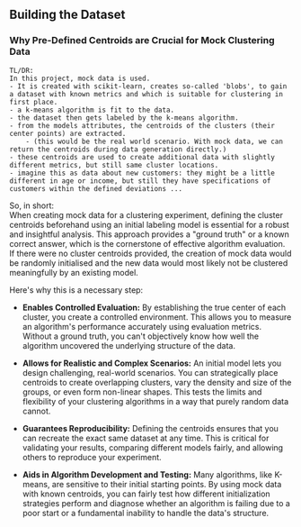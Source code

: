 ## Building the Dataset
### Why Pre-Defined Centroids are Crucial for Mock Clustering Data

```
TL/DR:  
In this project, mock data is used.
- It is created with scikit-learn, creates so-called 'blobs', to gain a dataset with known metrics and which is suitable for clustering in first place.  
- a k-means algorithm is fit to the data.  
- the dataset then gets labeled by the k-means algorithm.
- from the models attributes, the centroids of the clusters (their center points) are extracted.
    - (this would be the real world scenario. With mock data, we can return the centroids during data generation directly.)
- these centroids are used to create additional data with slightly different metrics, but still same cluster locations.  
- imagine this as data about new customers: they might be a little different in age or income, but still they have specifications of customers within the defined deviations ... 
```
<!-- [Cluster Centroid Illustration](../images/cluster_centroid.png) -->


So, in short:  
When creating mock data for a clustering experiment, defining the cluster centroids beforehand using an initial labeling model is essential for a robust and insightful analysis. This approach provides a "ground truth" or a known correct answer, which is the cornerstone of effective algorithm evaluation.  
If there were no cluster centroids provided, the creation of mock data would be randomly initialised and the new data would most likely not be clustered meaningfully by an existing model.

Here's why this is a necessary step:

*   **Enables Controlled Evaluation:** By establishing the true center of each cluster, you create a controlled environment. This allows you to measure an algorithm's performance accurately using evaluation metrics. Without a ground truth, you can't objectively know how well the algorithm uncovered the underlying structure of the data.

*   **Allows for Realistic and Complex Scenarios:** An initial model lets you design challenging, real-world scenarios. You can strategically place centroids to create overlapping clusters, vary the density and size of the groups, or even form non-linear shapes. This tests the limits and flexibility of your clustering algorithms in a way that purely random data cannot.

*   **Guarantees Reproducibility:** Defining the centroids ensures that you can recreate the exact same dataset at any time. This is critical for validating your results, comparing different models fairly, and allowing others to reproduce your experiment.

*   **Aids in Algorithm Development and Testing:** Many algorithms, like K-means, are sensitive to their initial starting points. By using mock data with known centroids, you can fairly test how different initialization strategies perform and diagnose whether an algorithm is failing due to a poor start or a fundamental inability to handle the data's structure.